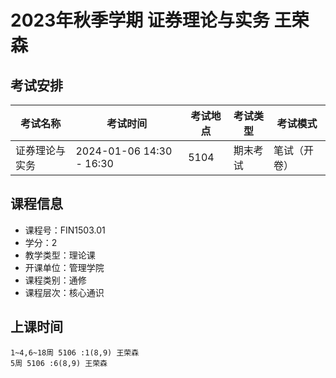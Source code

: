 # 2023年秋季学期 证券理论与实务 王荣森




## 考试安排

| 考试名称 | 考试时间 | 考试地点 | 考试类型 | 考试模式 |
| -------- | -------- | -------- | -------- | -------- |
| 证券理论与实务 | 2024-01-06 14:30 - 16:30 | 5104 | 期末考试 | 笔试（开卷） |





## 课程信息

- 课程号：FIN1503.01
- 学分：2
- 教学类型：理论课
- 开课单位：管理学院
- 课程类别：通修
- 课程层次：核心通识

## 上课时间

```
1~4,6~18周 5106 :1(8,9) 王荣森
5周 5106 :6(8,9) 王荣森
```

